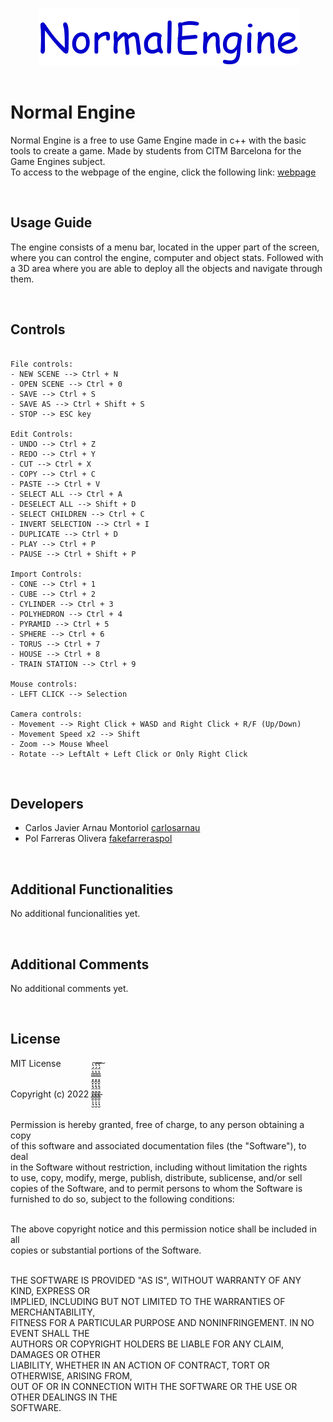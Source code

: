 <p align="center">
  <img width="417" height="91" src="https://github.com/fakefarreraspol/NormalEngine/blob/main/docs/NormalEngine_logo.png"> <br />

<br>


# Normal Engine
Normal Engine is a free to use Game Engine made in c++ with the basic tools to create a game. Made by students from CITM Barcelona for the Game Engines subject. <br />
To access to the webpage of the engine, click the following link: [webpage](https://github.com/)

<br>


## Usage Guide
The engine consists of a menu bar, located in the upper part of the screen, where you can control the engine, computer and object stats. Followed with a 3D area where you are able to deploy all the objects and navigate through them.

<br>


## Controls
~~~~~~~~~~~~~~~

File controls:
- NEW SCENE --> Ctrl + N
- OPEN SCENE --> Ctrl + 0
- SAVE --> Ctrl + S
- SAVE AS --> Ctrl + Shift + S
- STOP --> ESC key

Edit Controls:
- UNDO --> Ctrl + Z
- REDO --> Ctrl + Y
- CUT --> Ctrl + X
- COPY --> Ctrl + C
- PASTE --> Ctrl + V
- SELECT ALL --> Ctrl + A
- DESELECT ALL --> Shift + D
- SELECT CHILDREN --> Ctrl + C
- INVERT SELECTION --> Ctrl + I
- DUPLICATE --> Ctrl + D
- PLAY --> Ctrl + P
- PAUSE --> Ctrl + Shift + P

Import Controls:
- CONE --> Ctrl + 1
- CUBE --> Ctrl + 2
- CYLINDER --> Ctrl + 3
- POLYHEDRON --> Ctrl + 4
- PYRAMID --> Ctrl + 5
- SPHERE --> Ctrl + 6
- TORUS --> Ctrl + 7
- HOUSE --> Ctrl + 8
- TRAIN STATION --> Ctrl + 9

Mouse controls:
- LEFT CLICK --> Selection

Camera controls:
- Movement --> Right Click + WASD and Right Click + R/F (Up/Down)
- Movement Speed x2 --> Shift
- Zoom --> Mouse Wheel
- Rotate --> LeftAlt + Left Click or Only Right Click
~~~~~~~~~~~~~~~

<br>


## Developers
- Carlos Javier Arnau Montoriol [carlosarnau](https://github.com/carlosarnau) <br />
- Pol Farreras Olivera [fakefarreraspol](https://github.com/fakefarreraspol) <br />

<br>

## Additional Functionalities
No additional funcionalities yet.

<br>


## Additional Comments
No additional comments yet.

<br>


## License
MIT License <br /> <br />

Copyright (c) 2022 ª̵̢̳̯̹̗̘̮̈́̽̽̂̽̿̃̔̈́̔͠ª̵̢̳̯̹̗̘̮̈́̽̽̂̽̿̃̔̈́̔͠ª̵̢̳̯̹̗̘̮̈́̽̽̂̽̿̃̔̈́̔͠    <br /> <br />

Permission is hereby granted, free of charge, to any person obtaining a copy <br />
of this software and associated documentation files (the "Software"), to deal <br />
in the Software without restriction, including without limitation the rights <br />
to use, copy, modify, merge, publish, distribute, sublicense, and/or sell <br />
copies of the Software, and to permit persons to whom the Software is <br />
furnished to do so, subject to the following conditions: <br /> <br />

The above copyright notice and this permission notice shall be included in all <br />
copies or substantial portions of the Software. <br /> <br /> 

THE SOFTWARE IS PROVIDED "AS IS", WITHOUT WARRANTY OF ANY KIND, EXPRESS OR <br />
IMPLIED, INCLUDING BUT NOT LIMITED TO THE WARRANTIES OF MERCHANTABILITY, <br />
FITNESS FOR A PARTICULAR PURPOSE AND NONINFRINGEMENT. IN NO EVENT SHALL THE <br />
AUTHORS OR COPYRIGHT HOLDERS BE LIABLE FOR ANY CLAIM, DAMAGES OR OTHER <br />
LIABILITY, WHETHER IN AN ACTION OF CONTRACT, TORT OR OTHERWISE, ARISING FROM, <br />
OUT OF OR IN CONNECTION WITH THE SOFTWARE OR THE USE OR OTHER DEALINGS IN THE <br />
SOFTWARE. <br />
